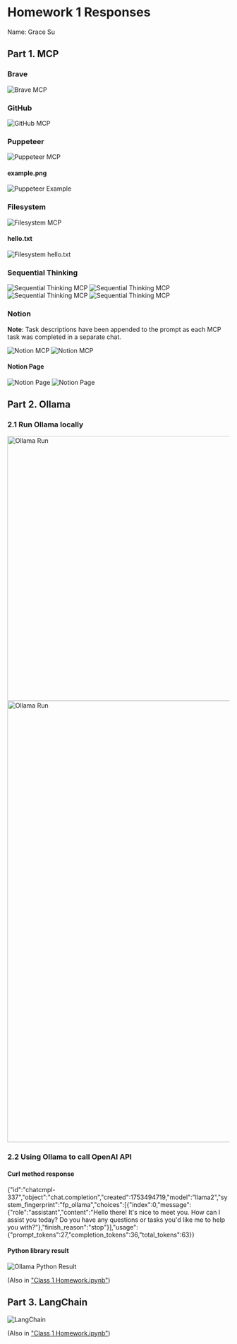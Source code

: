 # Homework 1 Responses

Name: Grace Su

## Part 1. MCP
### Brave
![Brave MCP](images/brave.PNG)

### GitHub
![GitHub MCP](images/github.PNG)

### Puppeteer
![Puppeteer MCP](images/puppeteer.PNG)

#### example.png
![Puppeteer Example](images/example.png)

### Filesystem
![Filesystem MCP](images/filesystem.PNG)
#### hello.txt
![Filesystem hello.txt](images/filesystem_hello.PNG)

### Sequential Thinking
![Sequential Thinking MCP](images/sequential_0.PNG)
![Sequential Thinking MCP](images/sequential_1.PNG)
![Sequential Thinking MCP](images/sequential_2.PNG)
![Sequential Thinking MCP](images/sequential_3.PNG)

### Notion
**Note**: Task descriptions have been appended to the prompt as each MCP task was completed in a separate chat. 

![Notion MCP](images/notion_0.PNG)
![Notion MCP](images/notion_1.PNG)

#### Notion Page
![Notion Page](images/notion_page_0.PNG)
![Notion Page](images/notion_page_1.PNG)

## Part 2. Ollama
### 2.1 Run Ollama locally
<img src="images/ollama_run_llama2_0.PNG" alt="Ollama Run" width="600">
<img src="images/ollama_run_llama2_1.PNG" alt="Ollama Run" width="1000">

### 2.2 Using Ollama to call OpenAI API
#### Curl method response

{"id":"chatcmpl-337","object":"chat.completion","created":1753494719,"model":"llama2","system_fingerprint":"fp_ollama","choices":[{"index":0,"message":{"role":"assistant","content":"Hello there! It's nice to meet you. How can I assist you today? Do you have any questions or tasks you'd like me to help you with?"},"finish_reason":"stop"}],"usage":{"prompt_tokens":27,"completion_tokens":36,"total_tokens":63}}

#### Python library result
![Ollama Python Result](images/openai_python.PNG)

(Also in ["Class 1 Homework.ipynb"](Class%201%20Homework.ipynb))

## Part 3. LangChain
![LangChain](images/langchain.PNG)

(Also in ["Class 1 Homework.ipynb"](Class%201%20Homework.ipynb))
